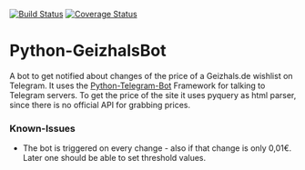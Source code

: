 [![Build Status](https://travis-ci.org/d-Rickyy-b/Python-GeizhalsBot.svg?branch=master)](https://travis-ci.org/d-Rickyy-b/Python-GeizhalsBot) [![Coverage Status](https://coveralls.io/repos/github/d-Rickyy-b/Python-GeizhalsBot/badge.svg?branch=master)](https://coveralls.io/github/d-Rickyy-b/Python-GeizhalsBot?branch=master)

# Python-GeizhalsBot
A bot to get notified about changes of the price of a Geizhals.de wishlist on Telegram. It uses the [Python-Telegram-Bot](https://github.com/python-telegram-bot/python-telegram-bot) Framework for talking to Telegram servers.
To get the price of the site it uses pyquery as html parser, since there is no official API for grabbing prices.

### Known-Issues
- The bot is triggered on every change - also if that change is only 0,01€. Later one should be able to set threshold values.
